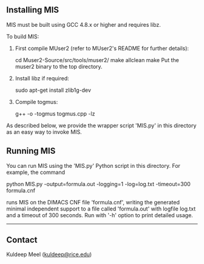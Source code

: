 Installing MIS
--------------
MIS must be built using GCC 4.8.x or higher and requires libz.

To build MIS:

1) First compile MUser2  (refer to MUser2's README for further details):
   
   cd Muser2-Source/src/tools/muser2/
   make allclean
   make
   Put the muser2 binary to the top directory. 
   
2) Install libz if required:

   sudo apt-get install zlib1g-dev
   
3) Compile togmus:
  
   g++  -o -togmus togmus.cpp -lz   

As described below, we provide the wrapper script 'MIS.py' in this directory as an easy way to invoke MIS.



Running MIS
---------------
You can run MIS using the 'MIS.py' Python script in this directory.
For example, the command

   python MIS.py -output=formula.out -logging=1 -log=log.txt -timeout=300 formula.cnf 

runs MIS on the DIMACS CNF file 'formula.cnf', writing the generated minimal independent support to a file called 'formula.out' with logfile log.txt and a timeout of 300 seconds.
Run with '-h' option to print detailed usage.

---
Contact
---
Kuldeep Meel (kuldeep@rice.edu)
